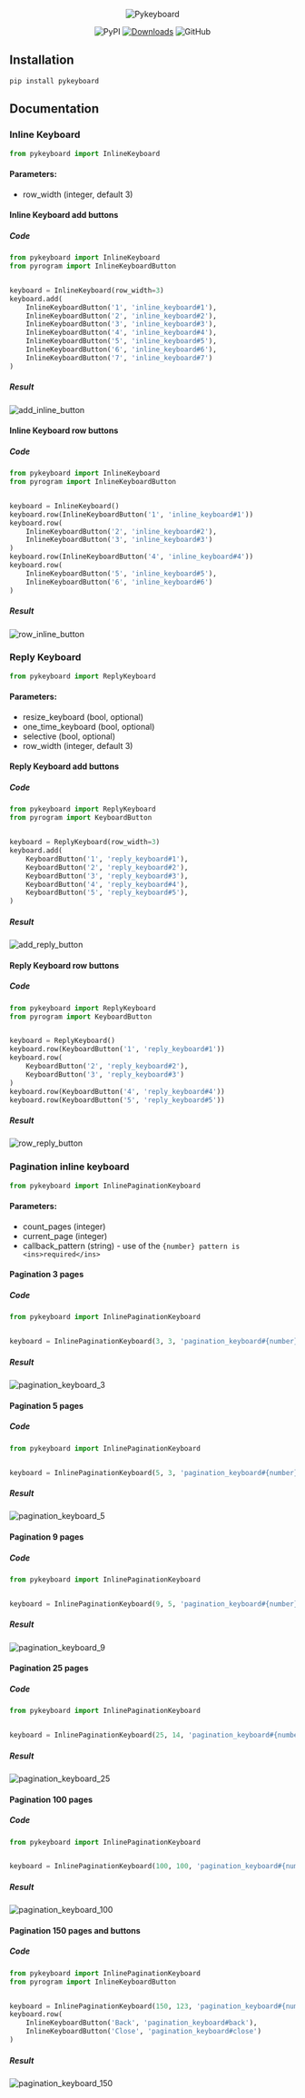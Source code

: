 <div align="center">
<p align="center">
<img src="https://raw.githubusercontent.com/pystorage/pykeyboard/master/docs/source/images/logo.png" alt="Pykeyboard">
</p>

![PyPI](https://img.shields.io/pypi/v/pykeyboard)
[![Downloads](https://pepy.tech/badge/pykeyboard)](https://pepy.tech/project/pykeyboard)
![GitHub](https://img.shields.io/github/license/pystorage/pykeyboard)

</div>

## Installation

```shell
pip install pykeyboard
```

## Documentation

### Inline Keyboard

```python
from pykeyboard import InlineKeyboard
```

#### Parameters:

- row_width (integer, default 3)

#### Inline Keyboard add buttons

##### Code

```python
from pykeyboard import InlineKeyboard
from pyrogram import InlineKeyboardButton


keyboard = InlineKeyboard(row_width=3)
keyboard.add(
    InlineKeyboardButton('1', 'inline_keyboard#1'),
    InlineKeyboardButton('2', 'inline_keyboard#2'),
    InlineKeyboardButton('3', 'inline_keyboard#3'),
    InlineKeyboardButton('4', 'inline_keyboard#4'),
    InlineKeyboardButton('5', 'inline_keyboard#5'),
    InlineKeyboardButton('6', 'inline_keyboard#6'),
    InlineKeyboardButton('7', 'inline_keyboard#7')
)
```

##### Result

<p><img src="https://raw.githubusercontent.com/pystorage/pykeyboard/master/docs/source/images/add_inline_button.png" alt="add_inline_button"></p>

#### Inline Keyboard row buttons

##### Code

```python
from pykeyboard import InlineKeyboard
from pyrogram import InlineKeyboardButton


keyboard = InlineKeyboard()
keyboard.row(InlineKeyboardButton('1', 'inline_keyboard#1'))
keyboard.row(
    InlineKeyboardButton('2', 'inline_keyboard#2'),
    InlineKeyboardButton('3', 'inline_keyboard#3')
)
keyboard.row(InlineKeyboardButton('4', 'inline_keyboard#4'))
keyboard.row(
    InlineKeyboardButton('5', 'inline_keyboard#5'),
    InlineKeyboardButton('6', 'inline_keyboard#6')
)
```

##### Result

<p><img src="https://raw.githubusercontent.com/pystorage/pykeyboard/master/docs/source/images/row_inline_button.png" alt="row_inline_button"></p>

### Reply Keyboard

```python
from pykeyboard import ReplyKeyboard
```

#### Parameters:

- resize_keyboard (bool, optional)
- one_time_keyboard (bool, optional)
- selective (bool, optional)
- row_width (integer, default 3)

#### Reply Keyboard add buttons

##### Code

```python
from pykeyboard import ReplyKeyboard
from pyrogram import KeyboardButton


keyboard = ReplyKeyboard(row_width=3)
keyboard.add(
    KeyboardButton('1', 'reply_keyboard#1'),
    KeyboardButton('2', 'reply_keyboard#2'),
    KeyboardButton('3', 'reply_keyboard#3'),
    KeyboardButton('4', 'reply_keyboard#4'),
    KeyboardButton('5', 'reply_keyboard#5'),
)
```

##### Result

<p><img src="https://raw.githubusercontent.com/pystorage/pykeyboard/master/docs/source/images/add_reply_button.png" alt="add_reply_button"></p>

#### Reply Keyboard row buttons

##### Code

```python
from pykeyboard import ReplyKeyboard
from pyrogram import KeyboardButton


keyboard = ReplyKeyboard()
keyboard.row(KeyboardButton('1', 'reply_keyboard#1'))
keyboard.row(
    KeyboardButton('2', 'reply_keyboard#2'),
    KeyboardButton('3', 'reply_keyboard#3')
)
keyboard.row(KeyboardButton('4', 'reply_keyboard#4'))
keyboard.row(KeyboardButton('5', 'reply_keyboard#5'))
```

##### Result

<p><img src="https://raw.githubusercontent.com/pystorage/pykeyboard/master/docs/source/images/row_reply_button.png" alt="row_reply_button"></p>

### Pagination inline keyboard

```python
from pykeyboard import InlinePaginationKeyboard
```

#### Parameters:

- count_pages (integer)
- current_page (integer)
- callback_pattern (string) - use of the `{number} pattern is <ins>required</ins>`

#### Pagination 3 pages

##### Code

```python
from pykeyboard import InlinePaginationKeyboard


keyboard = InlinePaginationKeyboard(3, 3, 'pagination_keyboard#{number}')
```

##### Result

<p><img src="https://raw.githubusercontent.com/pystorage/pykeyboard/master/docs/source/images/pagination_keyboard_3.png" alt="pagination_keyboard_3"></p>

#### Pagination 5 pages

##### Code

```python
from pykeyboard import InlinePaginationKeyboard


keyboard = InlinePaginationKeyboard(5, 3, 'pagination_keyboard#{number}')
```

##### Result

<p><img src="https://raw.githubusercontent.com/pystorage/pykeyboard/master/docs/source/images/pagination_keyboard_5.png" alt="pagination_keyboard_5"></p>

#### Pagination 9 pages

##### Code

```python
from pykeyboard import InlinePaginationKeyboard


keyboard = InlinePaginationKeyboard(9, 5, 'pagination_keyboard#{number}')
```

##### Result

<p><img src="https://raw.githubusercontent.com/pystorage/pykeyboard/master/docs/source/images/pagination_keyboard_9.png" alt="pagination_keyboard_9"></p>

#### Pagination 25 pages

##### Code

```python
from pykeyboard import InlinePaginationKeyboard


keyboard = InlinePaginationKeyboard(25, 14, 'pagination_keyboard#{number}')
```

##### Result

<p><img src="https://raw.githubusercontent.com/pystorage/pykeyboard/master/docs/source/images/pagination_keyboard_25.png" alt="pagination_keyboard_25"></p>

#### Pagination 100 pages

##### Code

```python
from pykeyboard import InlinePaginationKeyboard


keyboard = InlinePaginationKeyboard(100, 100, 'pagination_keyboard#{number}')
```

##### Result

<p><img src="https://raw.githubusercontent.com/pystorage/pykeyboard/master/docs/source/images/pagination_keyboard_100.png" alt="pagination_keyboard_100"></p>

#### Pagination 150 pages and buttons

##### Code

```python
from pykeyboard import InlinePaginationKeyboard
from pyrogram import InlineKeyboardButton


keyboard = InlinePaginationKeyboard(150, 123, 'pagination_keyboard#{number}')
keyboard.row(
    InlineKeyboardButton('Back', 'pagination_keyboard#back'),
    InlineKeyboardButton('Close', 'pagination_keyboard#close')
)
```

##### Result

<p><img src="https://raw.githubusercontent.com/pystorage/pykeyboard/master/docs/source/images/pagination_keyboard_150.png" alt="pagination_keyboard_150"></p>
